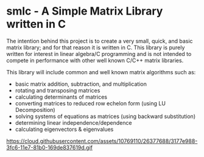 # smlc - A Simple Matrix Library written in C

The intention behind this project is to create a very small, quick, and basic matrix library; and for that reason it is written in C. This library is purely written for interest in linear algebra/C programming and is not intended to compete in performance with other well known C/C++ matrix libraries. 

This library will include common and well known matrix algorithms such as:
  - basic matrix addition, subtraction, and multiplication
  - rotating and transposing matrices
  - calculating determinants of matrices
  - converting matrices to reduced row echelon form (using LU Decomposition) 
  - solving systems of equations as matrices (using backward substitution)
  - determining linear independence/dependence 
  - calculating eigenvectors & eigenvalues
  
  
  
  
  
 https://cloud.githubusercontent.com/assets/10769110/26377688/3177e988-3fc6-11e7-81b0-169de837619d.gif
  
